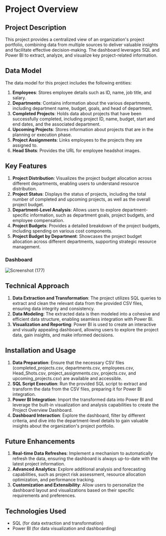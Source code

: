 # Project Overview

## Project Description
This project provides a centralized view of an organization's project portfolio, combining data from multiple sources to deliver valuable insights and facilitate effective decision-making.
The dashboard leverages SQL and Power BI to extract, analyze, and visualize key project-related information.

## Data Model
The data model for this project includes the following entities:

1. **Employees**: Stores employee details such as ID, name, job title, and salary.
2. **Departments**: Contains information about the various departments, including department name, budget, goals, and head of department.
3. **Completed Projects**: Holds data about projects that have been successfully completed, including project ID, name, budget, start and end dates, and the associated department.
4. **Upcoming Projects**: Stores information about projects that are in the planning or execution phase.
5. **Project Assignments**: Links employees to the projects they are assigned to.
6. **Head Shots**: Provides the URL for employee headshot images.

## Key Features
1. **Project Distribution**: Visualizes the project budget allocation across different departments, enabling users to understand resource distribution.
2. **Project Status**: Displays the status of projects, including the total number of completed and upcoming projects, as well as the overall project budget.
3. **Department-Level Analysis**: Allows users to explore department-specific information, such as department goals, project budgets, and employee compensation.
4. **Project Budgets**: Provides a detailed breakdown of the project budgets, including spending on various cost components.
5. **Project Budget by Department**: Showcases the project budget allocation across different departments, supporting strategic resource management.

### Dashboard
![Screenshot (177)](https://github.com/user-attachments/assets/3a1657ed-ca7d-445f-9727-3afcfa9bc778)


## Technical Approach
1. **Data Extraction and Transformation**: The project utilizes SQL queries to extract and clean the relevant data from the provided CSV files, ensuring data integrity and consistency.
2. **Data Modeling**: The extracted data is then modeled into a cohesive and efficient data structure, enabling seamless integration with Power BI.
3. **Visualization and Reporting**: Power BI is used to create an interactive and visually appealing dashboard, allowing users to explore the project data, gain insights, and make informed decisions.

## Installation and Usage
1. **Data Preparation**: Ensure that the necessary CSV files (completed_projects.csv, departments.csv, employees.csv, Head_Shots.csv, project_assignments.csv, projects.csv, and upcoming_projects.csv) are available and accessible.
2. **SQL Script Execution**: Run the provided SQL script to extract and transform the data from the CSV files, preparing it for Power BI integration.
3. **Power BI Integration**: Import the transformed data into Power BI and leverage the built-in visualization and analysis capabilities to create the Project Overview Dashboard.
4. **Dashboard Interaction**: Explore the dashboard, filter by different criteria, and dive into the department-level details to gain valuable insights about the organization's project portfolio.

## Future Enhancements
1. **Real-time Data Refreshes**: Implement a mechanism to automatically refresh the data, ensuring the dashboard is always up-to-date with the latest project information.
2. **Advanced Analytics**: Explore additional analysis and forecasting capabilities, such as project risk assessment, resource allocation optimization, and performance tracking.
3. **Customization and Extensibility**: Allow users to personalize the dashboard layout and visualizations based on their specific requirements and preferences.

## Technologies Used
- SQL (for data extraction and transformation)
- Power BI (for data visualization and dashboarding)
